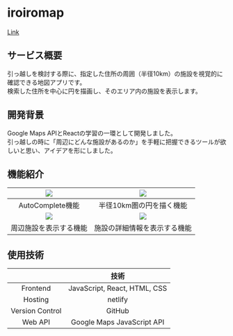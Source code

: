 # iroiromap  
[Link](https://68918a7d80667d69b769f1b0--iroiromap.netlify.app/)  

 ## サービス概要  
引っ越しを検討する際に、指定した住所の周囲（半径10km）の施設を視覚的に確認できる地図アプリです。  
検索した住所を中心に円を描画し、そのエリア内の施設を表示します。
  
 ## 開発背景  
Google Maps APIとReactの学習の一環として開発しました。  
引っ越しの時に「周辺にどんな施設があるのか」を手軽に把握できるツールが欲しいと思い、アイデアを形にしました。
  
 ## 機能紹介
| ![](https://imgpoi.com/i/8572EE.gif) | ![](https://imgpoi.com/i/857MWB.gif) | 
|:-----------:|:------------:|
|AutoComplete機能|半径10km圏の円を描く機能|
| ![](https://imgpoi.com/i/85K979.gif) | ![](https://imgpoi.com/i/85K5NG.gif) | 
|周辺施設を表示する機能|施設の詳細情報を表示する機能|
  
 ## 使用技術	

|  | 技術 |
|:-----------:|:------------:|
|Frontend| JavaScript, React, HTML, CSS |
|Hosting| netlify |
|Version Control| GitHub |
|Web API| Google Maps JavaScript API |  

